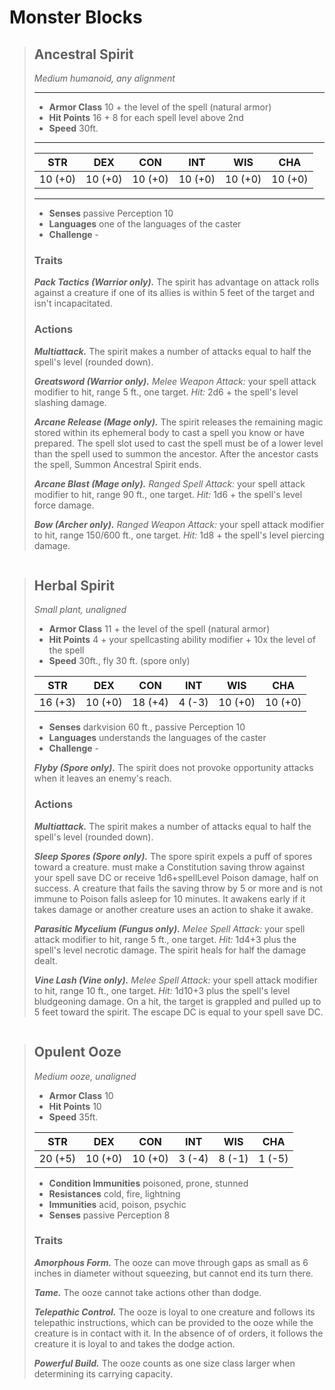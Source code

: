 # Monster Blocks

> ## Ancestral Spirit
>
>*Medium humanoid, any alignment*
> ___
>
> - **Armor Class** 10 + the level of the spell (natural armor)
> - **Hit Points** 16 + 8 for each spell level above 2nd
> - **Speed** 30ft.
>
> ___
>|STR|DEX|CON|INT|WIS|CHA|
>|:---:|:---:|:---:|:---:|:---:|:---:|
>|10 (+0)|10 (+0)|10 (+0)|10 (+0)|10 (+0)|10 (+0)|
> ___
>
> - **Senses** passive Perception 10
> - **Languages** one of the languages of the caster
> - **Challenge** -
>
> ### Traits
>
> ***Pack Tactics (Warrior only).*** The spirit has advantage on attack rolls against a creature if one of its allies is within 5 feet of the target and isn't incapacitated.
>
> ### Actions
>
> ***Multiattack.*** The spirit makes a number of attacks equal to half the spell's level (rounded down).
>
> ***Greatsword (Warrior only).*** *Melee Weapon Attack:* your spell attack modifier to hit, range 5 ft., one target.  *Hit:* 2d6 + the spell's level slashing damage.
>
> ***Arcane Release (Mage only).*** The spirit releases the remaining magic stored within its ephemeral body to cast a spell you know or have prepared.  The spell slot used to cast the spell must be of a lower level than the spell used to summon the ancestor.  After the ancestor casts the spell, Summon Ancestral Spirit ends.
>
> ***Arcane Blast (Mage only).*** *Ranged Spell Attack:* your spell attack modifier to hit, range 90 ft., one target.  *Hit:* 1d6 + the spell's level force damage.
>
> ***Bow (Archer only).*** *Ranged Weapon Attack:* your spell attack modifier to hit, range 150/600 ft., one target.  *Hit:* 1d8 + the spell's level piercing damage.

```
```

> ## Herbal Spirit
>
>*Small plant, unaligned*
>
> - **Armor Class** 11 + the level of the spell (natural armor)
> - **Hit Points** 4 + your spellcasting ability modifier + 10x the level of the spell
> - **Speed** 30ft., fly 30 ft. (spore only)
>
>|STR|DEX|CON|INT|WIS|CHA|
>|:---:|:---:|:---:|:---:|:---:|:---:|
>|16 (+3)|10 (+0)|18 (+4)|4 (-3)|10 (+0)|10 (+0)|
>
> - **Senses** darkvision 60 ft., passive Perception 10
> - **Languages** understands the languages of the caster
> - **Challenge** -
>
> ***Flyby (Spore only).*** The spirit does not provoke opportunity attacks when it leaves an enemy's reach.
>
> ### Actions
>
> ***Multiattack.*** The spirit makes a number of attacks equal to half the spell's level (rounded down).
>
> ***Sleep Spores (Spore only).*** The spore spirit expels a puff of spores toward a creature. must make a Constitution saving throw against your spell save DC or receive 1d6+spellLevel Poison damage, half on success.  A creature that fails the saving throw by 5 or more and is not immune to Poison falls asleep for 10 minutes.  It awakens early if it takes damage or another creature uses an action to shake it awake.
>
> ***Parasitic Mycelium (Fungus only).*** *Melee Spell Attack:* your spell attack modifier to hit, range 5 ft., one target.  *Hit:* 1d4+3 plus the spell's level necrotic damage.  The spirit heals for half the damage dealt.
>
> ***Vine Lash (Vine only).*** *Melee Spell Attack:* your spell attack modifier to hit, range 10 ft., one target.  *Hit:* 1d10+3 plus the spell's level bludgeoning damage.  On a hit, the target is grappled and pulled up to 5 feet toward the spirit.  The escape DC is equal to your spell save DC.


```
```

> ## Opulent Ooze
>
>*Medium ooze, unaligned*
>
> - **Armor Class** 10
> - **Hit Points** 10
> - **Speed** 35ft.
>
>|STR|DEX|CON|INT|WIS|CHA|
>|:---:|:---:|:---:|:---:|:---:|:---:|
>|20 (+5)|10 (+0)|10 (+0)|3 (-4)|8 (-1)|1 (-5)|
>
> - **Condition Immunities** poisoned, prone, stunned
> - **Resistances** cold, fire, lightning
> - **Immunities** acid, poison, psychic
> - **Senses** passive Perception 8
>
> ### Traits
>
> ***Amorphous Form.*** The ooze can move through gaps as small as 6 inches in diameter without squeezing, but cannot end its turn there.
>
> ***Tame.*** The ooze cannot take actions other than dodge.
>
> ***Telepathic Control.*** The ooze is loyal to one creature and follows its telepathic instructions, which can be provided to the ooze while the creature is in contact with it.  In the absence of of orders, it follows the creature it is loyal to and takes the dodge action.
>
> ***Powerful Build.*** The ooze counts as one size class larger when determining its carrying capacity.
